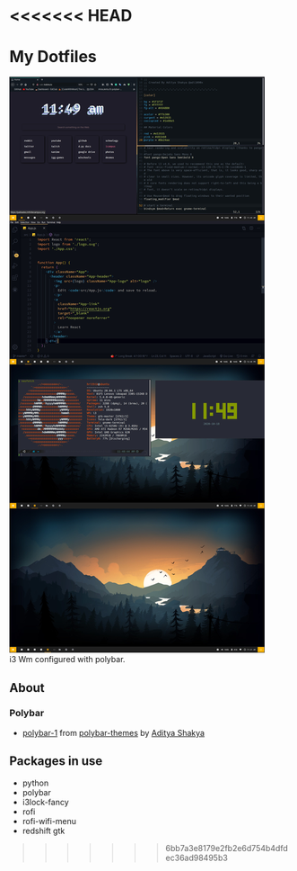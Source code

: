 <<<<<<< HEAD
=======
# My Dotfiles
 
 ![](https://github.com/hrithik73/dots/blob/main/homescreen.jpg)                                                                      
 i3 Wm configured with polybar.
 
 ## About
 
 ### Polybar
 - [polybar-1](https://github.com/adi1090x/polybar-themes/tree/master/polybar-1) from [polybar-themes](https://github.com/adi1090x/polybar-themes.git) by [Aditya Shakya](https://github.com/adi1090x)
 
 
## Packages in use
* python
* polybar
* i3lock-fancy
* rofi
* rofi-wifi-menu
* redshift gtk
>>>>>>> 6bb7a3e8179e2fb2e6d754b4dfdec36ad98495b3
